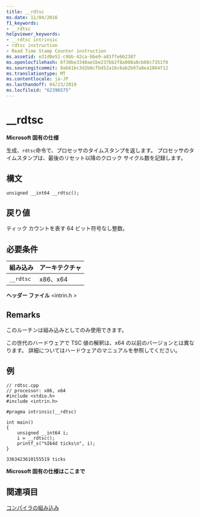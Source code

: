 ```yaml
---
title: __rdtsc
ms.date: 11/04/2016
f1_keywords:
- __rdtsc
helpviewer_keywords:
- __rdtsc intrinsic
- rdtsc instruction
- Read Time Stamp Counter instruction
ms.assetid: e31d0e51-c9bb-42ca-bbe9-a81ffe662387
ms.openlocfilehash: 6f30be3340ae1be237bb2f8a008a8cb60c7351f0
ms.sourcegitcommit: 0ab61bc3d2b6cfbd52a16c6ab2b97a8ea1864f12
ms.translationtype: MT
ms.contentlocale: ja-JP
ms.lasthandoff: 04/23/2019
ms.locfileid: "62396575"
---
```

# <a name="rdtsc"></a>__rdtsc

**Microsoft 固有の仕様**

生成、`rdtsc`命令で、プロセッサのタイムスタンプを返します。 プロセッサのタイムスタンプは、最後のリセット以降のクロック サイクル数を記録します。

## <a name="syntax"></a>構文

```
unsigned __int64 __rdtsc();
```

## <a name="return-value"></a>戻り値

ティック カウントを表す 64 ビット符号なし整数。

## <a name="requirements"></a>必要条件

|組み込み|アーキテクチャ|
|---------------|------------------|
|`__rdtsc`|x86、x64|

**ヘッダー ファイル** \<intrin.h >

## <a name="remarks"></a>Remarks

このルーチンは組み込みとしてのみ使用できます。

この世代のハードウェアで TSC 値の解釈は、x64 の以前のバージョンとは異なります。 詳細についてはハードウェアのマニュアルを参照してください。

## <a name="example"></a>例

```
// rdtsc.cpp
// processor: x86, x64
#include <stdio.h>
#include <intrin.h>

#pragma intrinsic(__rdtsc)

int main()
{
    unsigned __int64 i;
    i = __rdtsc();
    printf_s("%I64d ticks\n", i);
}
```

```Output
3363423610155519 ticks
```

**Microsoft 固有の仕様はここまで**

## <a name="see-also"></a>関連項目

[コンパイラの組み込み](../intrinsics/compiler-intrinsics.md)